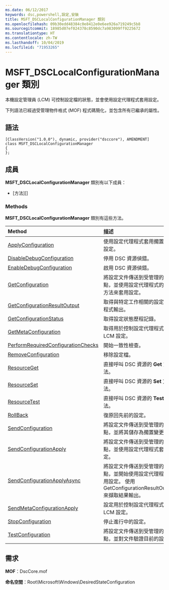 ```yaml
---
ms.date: 06/12/2017
keywords: dsc,powershell,設定,安裝
title: MSFT_DSCLocalConfigurationManager 類別
ms.openlocfilehash: 09b30edd48384c0e8412e0e6ee926a719249c5b8
ms.sourcegitcommit: 18985d07ef024378c8590dc7a983099ff9225672
ms.translationtype: HT
ms.contentlocale: zh-TW
ms.lasthandoff: 10/04/2019
ms.locfileid: "71953265"
---
```

# <a name="msft_dsclocalconfigurationmanager-class"></a>MSFT_DSCLocalConfigurationManager 類別

本機設定管理員 (LCM) 可控制設定檔的狀態，並會使用設定代理程式套用設定。

下列語法已經過受管理物件格式 (MOF) 程式碼簡化，並包含所有已繼承的屬性。

## <a name="syntax"></a>語法

```
[ClassVersion("1.0.0"), dynamic, provider("dsccore"), AMENDMENT]
class MSFT_DSCLocalConfigurationManager
{
};
```

## <a name="members"></a>成員

**MSFT_DSCLocalConfigurationManager** 類別有以下成員：

- [方法][]

### <a name="methods"></a>Methods

**MSFT_DSCLocalConfigurationManager** 類別有這些方法。

|Method |描述 |
|:--- |:---|
| [ApplyConfiguration](msft-dsclocalconfigurationmanager-applyconfiguration.md)| 使用設定代理程式套用擱置中的設定。|
| [DisableDebugConfiguration](msft-dsclocalconfigurationmanager-disabledebugconfiguration.md)| 停用 DSC 資源偵錯。|
| [EnableDebugConfiguration](msft-dsclocalconfigurationmanager-enabledebugconfiguration.md)| 啟用 DSC 資源偵錯。|
| [GetConfiguration](msft-dsclocalconfigurationmanager-getconfiguration.md)| 將設定文件傳送到受管理的節點，並使用設定代理程式的 **Get** 方法來套用設定。|
| [GetConfigurationResultOutput](msft-dsclocalconfigurationmanager-getconfigurationresultoutput.md)| 取得與特定工作相關的設定代理程式輸出。|
| [GetConfigurationStatus](msft-dsclocalconfigurationmanager-getconfigurationstatus.md)| 取得設定狀態歷程記錄。|
| [GetMetaConfiguration](msft-dsclocalconfigurationmanager-getmetaconfiguration.md)| 取得用於控制設定代理程式的 LCM 設定。|
| [PerformRequiredConfigurationChecks](msft-dsclocalconfigurationmanager-performrequiredconfigurationchecks.md)| 開始一致性檢查。|
| [RemoveConfiguration](msft-dsclocalconfigurationmanager-removeconfiguration.md)| 移除設定檔。|
| [ResourceGet](msft-dsclocalconfigurationmanager-resourceget.md)| 直接呼叫 DSC 資源的 **Get** 方法。|
| [ResourceSet](msft-dsclocalconfigurationmanager-resourceset.md)| 直接呼叫 DSC 資源的 **Set** 方法。|
| [ResourceTest](msft-dsclocalconfigurationmanager-resourcetest.md)| 直接呼叫 DSC 資源的 **Test** 方法。|
| [RollBack](msft-dsclocalconfigurationmanager-rollback.md)| 復原回先前的設定。|
| [SendConfiguration](msft-dsclocalconfigurationmanager-sendconfiguration.md)| 將設定文件傳送到受管理的節點，並將其儲存為擱置變更。|
| [SendConfigurationApply](msft-dsclocalconfigurationmanager-sendconfigurationapply.md)| 將設定文件傳送到受管理的節點，並使用設定代理程式套用設定。|
| [SendConfigurationApplyAsync](msft-dsclocalconfigurationmanager-sendconfigurationapplyasync.md)| 將設定文件傳送到受管理的節點，並開始使用設定代理程式套用設定。 使用 GetConfigurationResultOutput 來擷取結果輸出。|
| [SendMetaConfigurationApply](msft-dsclocalconfigurationmanager-sendmetaconfigurationapply.md)| 設定用於控制設定代理程式的 LCM 設定。|
| [StopConfiguration](msft-dsclocalconfigurationmanager-stopconfiguration.md)| 停止進行中的設定。|
| [TestConfiguration](msft-dsclocalconfigurationmanager-testconfiguration.md)| 將設定文件傳送到受管理的節點，並對文件驗證目前的設定。|

## <a name="requirements"></a>需求

**MOF**：DscCore.mof

**命名空間**：Root\Microsoft\Windows\DesiredStateConfiguration
